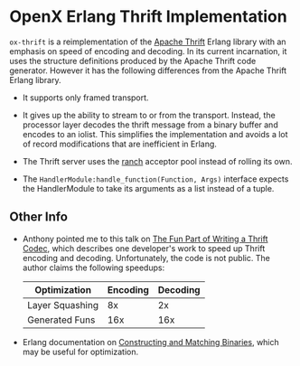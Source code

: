 <!-- -*- mode:gfm; word-wrap:nil -*- github-flavored markdown -->

# OpenX Erlang Thrift Implementation

`ox-thrift` is a reimplementation of the
[Apache Thrift](https://thrift.apache.org/) Erlang library with an
emphasis on speed of encoding and decoding.  In its current
incarnation, it uses the structure definitions produced by the Apache
Thrift code generator.  However it has the following differences from
the Apache Thrift Erlang library.

* It supports only framed transport.

* It gives up the ability to stream to or from the transport.
  Instead, the processor layer decodes the thrift message from a
  binary buffer and encodes to an iolist.  This simplifies the
  implementation and avoids a lot of record modifications that are
  inefficient in Erlang.

* The Thrift server uses the
  [ranch](https://github.com/ninenines/ranch) acceptor pool instead of
  rolling its own.

* The `HandlerModule:handle_function(Function, Args)` interface
  expects the HandlerModule to take its arguments as a list instead of
  a tuple.

## Other Info

* Anthony pointed me to this talk on
  [The Fun Part of Writing a Thrift Codec](http://www.erlang-factory.com/static/upload/media/1442407543231431thefunpartofwritingathriftcodec.pdf),
  which describes one developer's work to speed up Thrift encoding and
  decoding.  Unfortunately, the code is not public. The author claims
  the following speedups:

  |Optimization   |Encoding|Decoding|
  |---------------|--------|--------|
  |Layer Squashing|8x      |2x      |
  |Generated Funs |16x     |16x     |

* Erlang documentation on
  [Constructing and Matching Binaries](http://erlang.org/doc/efficiency_guide/binaryhandling.html),
  which may be useful for optimization.
